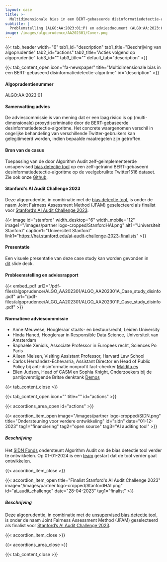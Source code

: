 ```yaml
---
layout: case
title: >-
  Multidimensionale bias in een BERT-gebaseerde disinformatiedetectie-algoritme
subtitle: |
  Problemstelling (ALGO:AA:2023:01:P) en adviesdocument (ALGO:AA:2023:01:A)
image: /images/algoprudence/AA202301/Cover.png
---
```


{{< tab_header width="6" tab1_id="description" tab1_title="Beschrijving van algoprudentie" tab2_id="actions" tab2_title="Acties volgend op algoprudentie" tab3_id="" tab3_title="" default_tab="description" >}}

{{< tab_content_open icon="fa-newspaper" title="Multidimensionale bias in een BERT-gebaseerd disinformatiedetectie-algoritme" id="description" >}}

#### Algoprudentienummer

ALGO:AA:2023:01

#### Samenvatting advies

De adviescommissie is van mening dat er een laag risico is op (multi-dimensionale) proxydiscriminatie door de BERT-gebaseerde desinformatiedetectie-algoritme. Het concrete waargenomen verschil in ongelijke behandeling van verschillende Twitter-gebruikers kan gelegitimeerd worden, indien bepaalde maatregelen zijn getroffen.

#### Bron van de casus

Toepassing van de door Algorithm Audit zelf-geimplementeerde unsupervised [bias detectie tool](/technical-tools/bdt/) op een zelf-getraind BERT-gebaseerd desinformatiedetectie-algoritme op de veelgebruikte Twitter1516 dataset. Zie ook onze [Github](https://github.com/NGO-Algorithm-Audit/Bias-detection-tool).

#### Stanford's AI Audit Challenge 2023

Deze algoprudentie, in combinatie met de [bias detectie tool,](/technical-tools/bdt/) is onder de naam Joint Fairness Assessment Method (JFAM) geselecteerd als finalist voor [Stanford’s AI Audit Challenge 2023](https://hai.stanford.edu/ai-audit-challenge-2023-finalists).

{{< image id="stanford" width_desktop="6" width_mobile="12" image1="/images/partner logo-cropped/StanfordHAI.png" alt1="Universiteit Stanford" caption1="Universiteit Stanford" link1="https://hai.stanford.edu/ai-audit-challenge-2023-finalists" >}}

#### Presentatie

Een visuele presentatie van deze case study kan worden gevonden in [dit](https://github.com/NGO-Algorithm-Audit/Bias-detection-tool/blob/master/Main_presentation_joint_fairness_assessment_method.pdf) slide deck.

#### Probleemstelling en adviesrapport

{{< embed_pdf url2="/pdf-files/algoprudence/ALGO_AA202301/ALGO_AA202301A_Case_study_disinfo.pdf" url="/pdf-files/algoprudence/ALGO_AA202301/ALGO_AA202301P_Case_study_disinfo.pdf" >}}

#### Normatieve adviescommissie

- Anne Meuwese, Hoogleraar staats- en bestuursrecht, Leiden University
- Hinda Haned, Hoogleraar in Responsible Data Science, Universiteit van Amsterdam
- Raphaële Xenidis, Associate Professor in Europees recht, Sciences Po Paris
- Aileen Nielsen, Visiting Assistant Professor, Harvard Law School
- Carlos Hernández-Echevarría, Assistant Director en Head of Public Policy bij anti-disinformatie nonprofit fact-checker [Maldita.es](https://maldita.es/maldita-es-journalism-to-not-be-fooled/)
- Ellen Judson, Head of CASM en Sophia Knight, Onderzoekers bij de partijoverstijgende Britse denktank [Demos](https://demos.co.uk/)

{{< tab_content_close >}}

{{< tab_content_open icon="" title="" id="actions" >}}

{{< accordions_area_open id="actions" >}}

{{< accordion_item_open image="/images/partner logo-cropped/SIDN.png" title="Ondersteuning voor verdere ontwikkeling" id="sidn" date="01-12-2023" tag1="financiering" tag2="open source" tag3="AI auditing tool" >}}

##### Beschrijving

Het [SIDN Fonds](https://www.sidnfonds.nl/projecten/open-source-ai-auditing) ondersteunt Algorithm Audit om de bias detectie tool verder te ontwikkelen. Op 01-01-2024 is een [team](/nl/about/teams/#bdt) gestart dat de tool verder gaat ontwikkelen.

{{< accordion_item_close >}}

{{< accordion_item_open title="Finalist Stanford's AI Audit Challenge 2023" image="/images/partner logo-cropped/StanfordHAI.png" id="ai_audit_challenge" date="28-04-2023" tag1="finalist" >}}

##### Beschrijving

Deze algoprudentie, in combinatie met de [unsupervised bias detectie tool,](/technical-tools/bdt/) is onder de naam Joint Fairness Assessment Method (JFAM) geselecteerd als finalist voor [Stanford’s AI Audit Challenge 2023](https://hai.stanford.edu/ai-audit-challenge-2023-finalists).

{{< accordion_item_close >}}

{{< accordions_area_close >}}

{{< tab_content_close >}}
